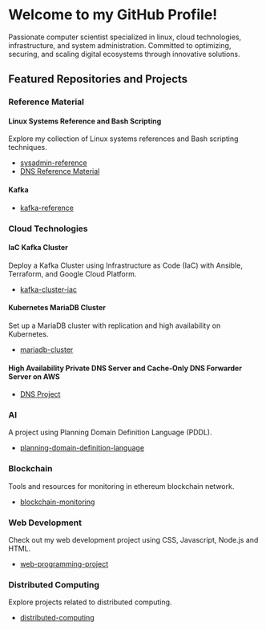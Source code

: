 # Welcome to my GitHub Profile!

Passionate computer scientist specialized in linux, cloud technologies, infrastructure, and system administration. Committed to optimizing, securing, and scaling digital ecosystems through innovative solutions.

## Featured Repositories and Projects

### Reference Material

#### Linux Systems Reference and Bash Scripting
Explore my collection of Linux systems references and Bash scripting techniques.
- [sysadmin-reference](https://github.com/caetanoct/sysadmin-reference)
- [DNS Reference Material](https://github.com/caetanoct/sysadmin-reference/blob/main/dns/dns.md)
  
#### Kafka
- [kafka-reference](https://github.com/caetanoct/kafka-reference)

### Cloud Technologies

#### IaC Kafka Cluster
Deploy a Kafka Cluster using Infrastructure as Code (IaC) with Ansible, Terraform, and Google Cloud Platform.
- [kafka-cluster-iac](https://github.com/caetanoct/kafka-cluster-iac)

#### Kubernetes MariaDB Cluster
Set up a MariaDB cluster with replication and high availability on Kubernetes.
- [mariadb-cluster](https://github.com/caetanoct/mariadb-cluster)

#### High Availability Private DNS Server and Cache-Only DNS Forwarder Server on AWS
- [DNS Project](https://github.com/caetanoct/sysadmin-reference/tree/main/dns/dns-configuration)
  
### AI

A project using Planning Domain Definition Language (PDDL).
- [planning-domain-definition-language](https://github.com/caetanoct/planning-domain-definition-language)

### Blockchain

Tools and resources for monitoring in ethereum blockchain network.
- [blockchain-monitoring](https://github.com/caetanoct/blockchain-monitoring)

### Web Development

Check out my web development project using CSS, Javascript, Node.js and HTML.

- [web-programming-project](https://github.com/caetanoct/web-programming-project)

### Distributed Computing 

Explore projects related to distributed computing.

- [distributed-computing](https://github.com/caetanoct/distributed-computing)
